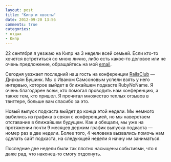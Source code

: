 ```yaml
---
layout: post
title: "Кипр и хвосты"
date: 2012-09-20 13:56
comments: true
categories: 
- отдых
- Кипр
---
```


22 сентября я уезжаю на Кипр на 3 недели всей семьей. Если кто-то хочется встретиться со мною лично, либо есть какое-то
деловое или не очень предложение, обращайтесь на мой [email](mailto:evtuhovich@gmail.com).

Сегодня уезжает последний наш гость на конференции [RailsClub](http://railsclub.ru) — Диркьян Бушинк. Мы с Иваном
Самсоновым успели взять у него интервью, которое выйдет в ближайшем подкасте RubyNoName. Я очень благодарен всем, кто
помогал проводить нам конференцию, а также тем, кто пришел. Я прочитал множество теплых отзывов в твиттере, больше вам
спасибо за это.

Новый выпуск подкаста выйдет до конца этой недели. Мы немного выбились из графика в связи с конференцией, но мы
наверстаем отставание в ближайшем будущем. Как и обещали, мы уже на протяжении почти 9 месяцев держим график выпуска
подкаста — номер раз в две недели. Более того, 4 человека вызвались помочь нам сделать сайт подкаста, на следующей
недели я начну им заниматься.

Последние две недели были так плотно насыщены событиями, что я даже рад, что наконец-то смогу отдохнуть.
